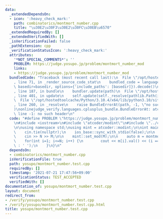 ```yaml
---
data:
  _extendedDependsOn:
  - icon: ':heavy_check_mark:'
    path: combinatorics/montmort_number.cpp
    title: "\u30E2\u30F3\u30E2\u30FC\u30EB\u6570"
  _extendedRequiredBy: []
  _extendedVerifiedWith: []
  _isVerificationFailed: false
  _pathExtension: cpp
  _verificationStatusIcon: ':heavy_check_mark:'
  attributes:
    '*NOT_SPECIAL_COMMENTS*': ''
    PROBLEM: https://judge.yosupo.jp/problem/montmort_number_mod
    links:
    - https://judge.yosupo.jp/problem/montmort_number_mod
  bundledCode: "Traceback (most recent call last):\n  File \"/opt/hostedtoolcache/Python/3.10.4/x64/lib/python3.10/site-packages/onlinejudge_verify/documentation/build.py\"\
    , line 71, in _render_source_code_stat\n    bundled_code = language.bundle(stat.path,\
    \ basedir=basedir, options={'include_paths': [basedir]}).decode()\n  File \"/opt/hostedtoolcache/Python/3.10.4/x64/lib/python3.10/site-packages/onlinejudge_verify/languages/cplusplus.py\"\
    , line 187, in bundle\n    bundler.update(path)\n  File \"/opt/hostedtoolcache/Python/3.10.4/x64/lib/python3.10/site-packages/onlinejudge_verify/languages/cplusplus_bundle.py\"\
    , line 401, in update\n    self.update(self._resolve(pathlib.Path(included), included_from=path))\n\
    \  File \"/opt/hostedtoolcache/Python/3.10.4/x64/lib/python3.10/site-packages/onlinejudge_verify/languages/cplusplus_bundle.py\"\
    , line 260, in _resolve\n    raise BundleErrorAt(path, -1, \"no such header\"\
    )\nonlinejudge_verify.languages.cplusplus_bundle.BundleErrorAt: atcoder/modint:\
    \ line -1: no such header\n"
  code: "#define PROBLEM \"https://judge.yosupo.jp/problem/montmort_number_mod\"\n\
    \n#include <iostream>\n#include \"atcoder/modint\"\n#include \"../combinatorics/montmort_number.cpp\"\
    \n\nusing namespace std;\nusing mint = atcoder::modint;\n\nint main(void) {\n\
    \    cin.tie(nullptr);\n    ios_base::sync_with_stdio(false);\n\n    int N, M;\n\
    \    cin >> N >> M;\n\n    mint::set_mod(M);\n\n    auto m = montmort_number<mint>(N);\n\
    \    for(int i=1; i<=N; i++) {\n        cout << m[i].val() << (i == N ? '\\n'\
    \ : ' ');\n    }\n}\n"
  dependsOn:
  - combinatorics/montmort_number.cpp
  isVerificationFile: true
  path: yosupo/montmort_number.test.cpp
  requiredBy: []
  timestamp: '2021-07-21 17:47:56+09:00'
  verificationStatus: TEST_ACCEPTED
  verifiedWith: []
documentation_of: yosupo/montmort_number.test.cpp
layout: document
redirect_from:
- /verify/yosupo/montmort_number.test.cpp
- /verify/yosupo/montmort_number.test.cpp.html
title: yosupo/montmort_number.test.cpp
---
```

